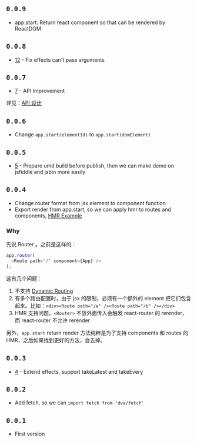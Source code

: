 
## `0.0.9`

- app.start: Return react component so that can be rendered by ReactDOM

## `0.0.8`

- [12](https://github.com/sorrycc/dva/pull/12) - Fix effects can't pass arguments

## `0.0.7`

- [7](https://github.com/sorrycc/dva/pull/7) - API Improvement 

详见：[API 设计](https://github.com/sorrycc/dva/issues/7)

## `0.0.6`

- Change `app.start(elementId)` to `app.start(domElement)`

## `0.0.5`

- [5](https://github.com/sorrycc/dva/pull/5) - Prepare umd build before publish, then we can make demo on jsfiddle and jsbin more easily

## `0.0.4`

- Change router format from jsx element to component function
- Export render from app.start, so we can apply hmr to routes and components, [HMR Example](https://github.com/sorrycc/dva/blob/master/examples/user-dashboard/src/entries/index.js)

### Why

先说 Router 。之前是这样的：

```javascript
app.router(
  <Route path="/" component={App} />
);
```

这有几个问题：

1. 不支持 [Dynamic Routing](https://github.com/reactjs/react-router/blob/master/docs/guides/DynamicRouting.md)
1. 有多个路由配置时，由于 jsx 的限制，必须有一个额外的 element 把它们包含起来。比如：`<div><Route path="/a" /><Route path="/b" /></div>`
1. HMR 支持问题。`<Router>` 不放外面传入会触发 react-router 的 rerender，而 react-router 不允许 rerender

另外，`app.start` return render 方法纯粹是为了支持 components 和 routes 的 HMR，之后如果找到更好的方法，会去掉。

## `0.0.3`

- [4](https://github.com/sorrycc/dva/issues/4) - Extend effects, support takeLatest and takeEvery

## `0.0.2`

- Add fetch, so we can `import fetch from 'dva/fetch'`

## `0.0.1`

- First version
